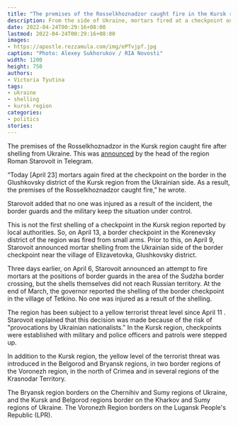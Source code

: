 ```yaml
---
title: "The premises of the Rosselkhoznadzor caught fire in the Kursk region after shelling"
description: From the side of Ukraine, mortars fired at a checkpoint on the Russian border in the Kursk region, as a result of which the premises of the Rosselkhoznadzor caught fire. There are no injured or dead, the head of the region said
date: 2022-04-24T00:29:16+08:00
lastmod: 2022-04-24T00:29:16+08:00
images:
- https://apostle.rezzamula.com/img/ePTvjpf.jpg
caption: "Photo: Alexey Sukhorukov / RIA Novosti"
width: 1200
height: 750
authors:
- Victoria Tyutina
tags:
- ukraine
- shelling
- kursk region
categories:
- politics
stories:
---
```


The premises of the Rosselkhoznadzor in the Kursk region caught fire after shelling from Ukraine. This was [announced](https://t.me/gubernator_46/391) by the head of the region Roman Starovoit in Telegram.

“Today [April 23] mortars again fired at the checkpoint on the border in the Glushkovsky district of the Kursk region from the Ukrainian side. As a result, the premises of the Rosselkhoznadzor caught fire,” he wrote.

Starovoit added that no one was injured as a result of the incident, the border guards and the military keep the situation under control.

This is not the first shelling of a checkpoint in the Kursk region reported by local authorities. So, on April 13, a border checkpoint in the Korenevsky district of the region was fired from small arms. Prior to this, on April 9, Starovoit announced mortar shelling from the Ukrainian side of the border checkpoint near the village of Elizavetovka, Glushkovsky district.

Three days earlier, on April 6, Starovoit announced an attempt to fire mortars at the positions of border guards in the area of ​​the Sudzha border crossing, but the shells themselves did not reach Russian territory. At the end of March, the governor reported the shelling of the border checkpoint in the village of Tetkino. No one was injured as a result of the shelling.

The region has been subject to a yellow terrorist threat level since April 11 . Starovoit explained that this decision was made because of the risk of "provocations by Ukrainian nationalists." In the Kursk region, checkpoints were established with military and police officers and patrols were stepped up.

In addition to the Kursk region, the yellow level of the terrorist threat was introduced in the Belgorod and Bryansk regions, in two border regions of the Voronezh region, in the north of Crimea and in several regions of the Krasnodar Territory.

The Bryansk region borders on the Chernihiv and Sumy regions of Ukraine, and the Kursk and Belgorod regions border on the Kharkov and Sumy regions of Ukraine. The Voronezh Region borders on the Lugansk People's Republic (LPR).
